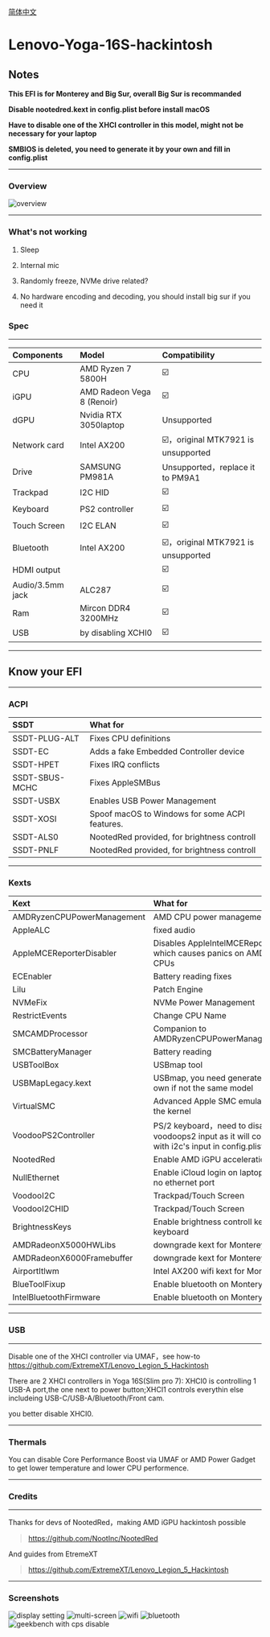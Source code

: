 [简体中文](README.md)

# Lenovo-Yoga-16S-hackintosh

## Notes

**This EFI is for Monterey and Big Sur, overall Big Sur is recommanded**

**Disable nootedred.kext in config.plist before install macOS**

**Have to disable one of the XHCI controller in this model, might not be necessary for your laptop**

**SMBIOS is deleted, you need to generate it by your own and fill in config.plist**

---
### Overview
![overview](https://github.com/zabdottler/Lenovo-Yoga-16S-hackintosh/raw/main/图片/总览.png)

---
### What's not working
1. Sleep

2. Internal mic

3. Randomly freeze, NVMe drive related?

4. No hardware encoding and decoding, you should install big sur if you need it 

### Spec

---
Components|Model|Compatibility
:-|:-|:-|
CPU|AMD Ryzen 7 5800H|☑️
iGPU|AMD Radeon Vega 8 (Renoir)|☑️
dGPU|Nvidia RTX 3050laptop|Unsupported
Network card|Intel AX200|☑️，original MTK7921 is unsupported
Drive|SAMSUNG PM981A|Unsupported，replace it to PM9A1
Trackpad|I2C HID|☑️
Keyboard|PS2 controller|☑️
Touch Screen|I2C ELAN|☑️
Bluetooth|Intel AX200|☑️，original MTK7921 is unsupported
HDMI output||☑️
Audio/3.5mm jack|ALC287|☑️
Ram|Mircon DDR4 3200MHz|☑️
USB|by disabling XCHI0|☑️

---
## Know your EFI

---
### ACPI
SSDT | What for
:---------|:---------
SSDT-PLUG-ALT | Fixes CPU definitions
SSDT-EC | Adds a fake Embedded Controller device
SSDT-HPET | Fixes IRQ conflicts
SSDT-SBUS-MCHC | Fixes AppleSMBus
SSDT-USBX | Enables USB Power Management
SSDT-XOSI | Spoof macOS to Windows for some ACPI features.
SSDT-ALS0 | NootedRed provided, for brightness controll
SSDT-PNLF | NootedRed provided, for brightness controll

---
### Kexts
Kext | What for
:---------|:---------
AMDRyzenCPUPowerManagement | AMD CPU power management
AppleALC | fixed audio
AppleMCEReporterDisabler | Disables AppleIntelMCEReporter which causes panics on AMD CPUs
ECEnabler | Battery reading fixes
Lilu | Patch Engine
NVMeFix | NVMe Power Management
RestrictEvents | Change CPU Name
SMCAMDProcessor | Companion to AMDRyzenCPUPowerManagement
SMCBatteryManager | Battery reading
USBToolBox | USBmap tool
USBMapLegacy.kext | USBmap, you need generate your own if not the same model
VirtualSMC | Advanced Apple SMC emulator in the kernel
VoodooPS2Controller | PS/2 keyboard，need to disable voodoops2 input as it will conflict with i2c's input in config.plist
NootedRed | Enable AMD iGPU acceleration
NullEthernet | Enable iCloud login on laptops with no ethernet port
VoodooI2C | Trackpad/Touch Screen
VoodooI2CHID | Trackpad/Touch Screen
BrightnessKeys | Enable brightness controll key on keyboard
AMDRadeonX5000HWLibs | downgrade kext for Monterey
AMDRadeonX6000Framebuffer | downgrade kext for Monterey
AirportItlwm | Intel AX200 wifi kext for Monterey
BlueToolFixup | Enable bluetooth on Montery
IntelBluetoothFirmware | Enable bluetooth on Montery

---
### USB

---
Disable one of the XHCI controller via UMAF，see how-to https://github.com/ExtremeXT/Lenovo_Legion_5_Hackintosh

There are 2 XHCI controllers in Yoga 16S(Slim pro 7): XHCI0 is controlling 1 USB-A port,the one next to power button;XHCI1 controls everythin else includeing USB-C/USB-A/Bluetooth/Front cam.

you better disable XHCI0.

---
### Thermals
You can disable Core Performance Boost via UMAF or AMD Power Gadget to get lower temperature and lower CPU performence. 

---
### Credits

---
Thanks for devs of NootedRed，making AMD iGPU hackintosh possible
>https://github.com/NootInc/NootedRed

And guides from EtremeXT
>https://github.com/ExtremeXT/Lenovo_Legion_5_Hackintosh

---
### Screenshots
![display setting](https://github.com/zabdottler/Lenovo-Yoga-16S-hackintosh/raw/main/图片/显示器设置.png)
![multi-screen](https://github.com/zabdottler/Lenovo-Yoga-16S-hackintosh/raw/main/图片/多屏幕.png)
![wifi](https://github.com/zabdottler/Lenovo-Yoga-16S-hackintosh/raw/main/图片/Wi-Fi设置.png)
![bluetooth](https://github.com/zabdottler/Lenovo-Yoga-16S-hackintosh/raw/main/图片/蓝牙设置.png)
![geekbench with cps disable](https://github.com/zabdottler/Lenovo-Yoga-16S-hackintosh/raw/main/图片/开启cps的跑分.png)
